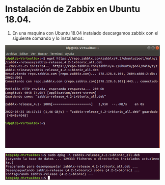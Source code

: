 # Instalación de Zabbix en Ubuntu 18.04.

1. En una maquina con Ubuntu 18.04 instalado descargamos zabbix con el siguiente comando y lo instalamos:

![imagen1](imagenes/instalacion1.png)

![imagen2](imagenes/instalacion2.png)
